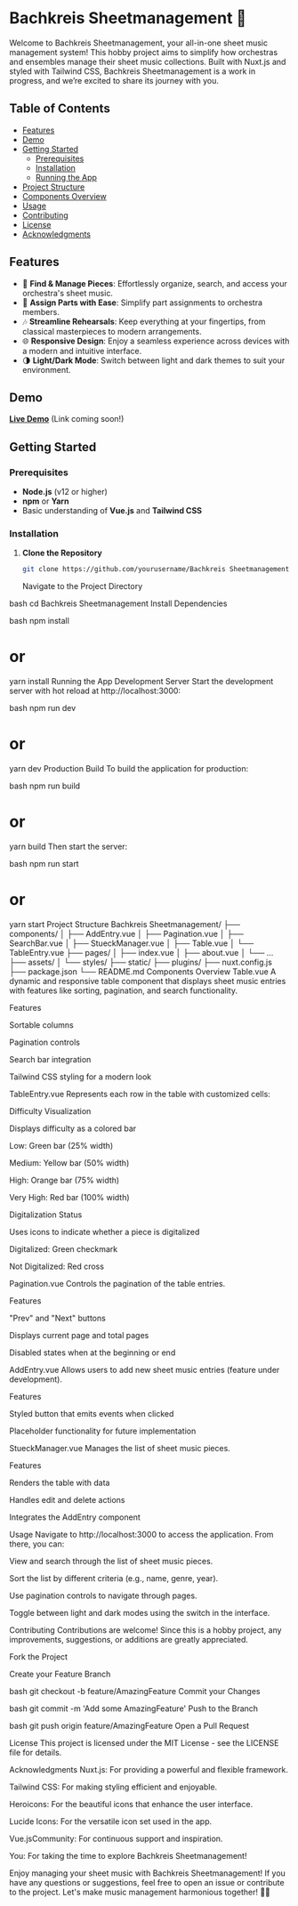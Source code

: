 # Bachkreis Sheetmanagement  🎵

Welcome to Bachkreis Sheetmanagement, your all-in-one sheet music management system! This hobby project aims to simplify how orchestras and ensembles manage their sheet music collections. Built with Nuxt.js and styled with Tailwind CSS, Bachkreis Sheetmanagement is a work in progress, and we’re excited to share its journey with you.

## Table of Contents

- [Features](#features)
- [Demo](#demo)
- [Getting Started](#getting-started)
  - [Prerequisites](#prerequisites)
  - [Installation](#installation)
  - [Running the App](#running-the-app)
- [Project Structure](#project-structure)
- [Components Overview](#components-overview)
- [Usage](#usage)
- [Contributing](#contributing)
- [License](#license)
- [Acknowledgments](#acknowledgments)

## Features

- 🎼 **Find & Manage Pieces**: Effortlessly organize, search, and access your orchestra's sheet music.
- 🎻 **Assign Parts with Ease**: Simplify part assignments to orchestra members.
- 🎶 **Streamline Rehearsals**: Keep everything at your fingertips, from classical masterpieces to modern arrangements.
- 🌐 **Responsive Design**: Enjoy a seamless experience across devices with a modern and intuitive interface.
- 🌗 **Light/Dark Mode**: Switch between light and dark themes to suit your environment.

## Demo

**[Live Demo](#)** (Link coming soon!)

## Getting Started

### Prerequisites

- **Node.js** (v12 or higher)
- **npm** or **Yarn**
- Basic understanding of **Vue.js** and **Tailwind CSS**

### Installation

1. **Clone the Repository**

   ```bash
   git clone https://github.com/yourusername/Bachkreis Sheetmanagement.git
    ```

    Navigate to the Project Directory

bash
cd Bachkreis Sheetmanagement
Install Dependencies

bash
npm install
# or
yarn install
Running the App
Development Server
Start the development server with hot reload at http://localhost:3000:

bash
npm run dev
# or
yarn dev
Production Build
To build the application for production:

bash
npm run build
# or
yarn build
Then start the server:

bash
npm run start
# or
yarn start
Project Structure
Bachkreis Sheetmanagement/
├── components/
│   ├── AddEntry.vue
│   ├── Pagination.vue
│   ├── SearchBar.vue
│   ├── StueckManager.vue
│   ├── Table.vue
│   └── TableEntry.vue
├── pages/
│   ├── index.vue
│   ├── about.vue
│   └── ...
├── assets/
│   └── styles/
├── static/
├── plugins/
├── nuxt.config.js
├── package.json
└── README.md
Components Overview
Table.vue
A dynamic and responsive table component that displays sheet music entries with features like sorting, pagination, and search functionality.

Features

Sortable columns

Pagination controls

Search bar integration

Tailwind CSS styling for a modern look

TableEntry.vue
Represents each row in the table with customized cells:

Difficulty Visualization

Displays difficulty as a colored bar

Low: Green bar (25% width)

Medium: Yellow bar (50% width)

High: Orange bar (75% width)

Very High: Red bar (100% width)

Digitalization Status

Uses icons to indicate whether a piece is digitalized

Digitalized: Green checkmark

Not Digitalized: Red cross

Pagination.vue
Controls the pagination of the table entries.

Features

"Prev" and "Next" buttons

Displays current page and total pages

Disabled states when at the beginning or end

AddEntry.vue
Allows users to add new sheet music entries (feature under development).

Features

Styled button that emits events when clicked

Placeholder functionality for future implementation

StueckManager.vue
Manages the list of sheet music pieces.

Features

Renders the table with data

Handles edit and delete actions

Integrates the AddEntry component

Usage
Navigate to http://localhost:3000 to access the application. From there, you can:

View and search through the list of sheet music pieces.

Sort the list by different criteria (e.g., name, genre, year).

Use pagination controls to navigate through pages.

Toggle between light and dark modes using the switch in the interface.

Contributing
Contributions are welcome! Since this is a hobby project, any improvements, suggestions, or additions are greatly appreciated.

Fork the Project

Create your Feature Branch

bash
git checkout -b feature/AmazingFeature
Commit your Changes

bash
git commit -m 'Add some AmazingFeature'
Push to the Branch

bash
git push origin feature/AmazingFeature
Open a Pull Request

License
This project is licensed under the MIT License - see the LICENSE file for details.

Acknowledgments
Nuxt.js: For providing a powerful and flexible framework.

Tailwind CSS: For making styling efficient and enjoyable.

Heroicons: For the beautiful icons that enhance the user interface.

Lucide Icons: For the versatile icon set used in the app.

Vue.jsCommunity: For continuous support and inspiration.

You: For taking the time to explore Bachkreis Sheetmanagement!

Enjoy managing your sheet music with Bachkreis Sheetmanagement! If you have any questions or suggestions, feel free to open an issue or contribute to the project. Let's make music management harmonious together! 🎵✨